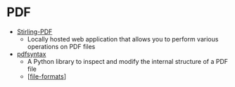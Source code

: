 PDF
===

* [Stirling-PDF](https://github.com/Stirling-Tools/Stirling-PDF)
    * Locally hosted web application that allows you to perform various operations on PDF files
* [pdfsyntax](https://github.com/desgeeko/pdfsyntax/blob/main/docs/browse.md)
    *  A Python library to inspect and modify the internal structure of a PDF file
    * [[file-formats]]


[//begin]: # "Autogenerated link references for markdown compatibility"
[file-formats]: file-formats.md "File Formats"
[//end]: # "Autogenerated link references"